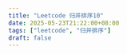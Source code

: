 ```yaml
---
title: "Leetcode 归并排序10"
date: 2025-05-23T21:22:00+08:00
tags: ["leetcode", "归并排序"]
draft: false
---
```


